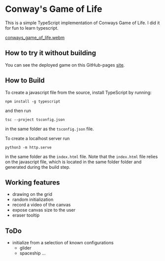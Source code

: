 # Conway's Game of Life

This is a simple TypeScript implementation of Conways Game of Life.
I did it for fun to learn typescript.

[conways_game_of_life.webm](https://github.com/gdadunashvili/conways_game_of_life/assets/25377791/befea02b-bab6-4891-a369-eeac833f98b5)

## How to try it without building

You can see the deployed game on this GitHub-pages
[site](https://gdadunashvili.github.io/conways_game_of_life/).

## How to Build
To create a javascript file from the source, install TypeScript by running:
```
npm install -g typescript
```
and then run
```
tsc --project tsconfig.json
```
in the same folder as the `tsconfig.json` file.

To create a localhost server
run
```
python3 -m http.serve
```
in the same folder as the `index.html` file.
Note that the `index.html` file relies on the javascript file, which is located in the same folder folder and generated during the
build step.

## Working features
- drawing on the grid
- random initialization
- record a video of the canvas
- expose canvas size to the user
- eraser tooltip

## ToDo
- initialize from a selection of known configurations 
    - glider 
    - spaceship 
    ...

